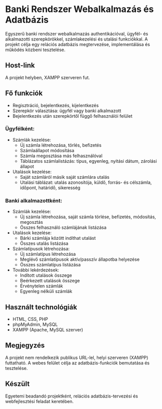 # Banki Rendszer Webalkalmazás és Adatbázis

Egyszerű banki rendszer webalkalmazás authentikációval, ügyfél- és alkalmazotti szerepkörökkel, számlakezelési és utalási funkciókkal.
A projekt célja egy relációs adatbázis megtervezése, implementálása és működés közbeni tesztelése.

## Host-link

A projekt helyben, XAMPP szerveren fut.

## Fő funkciók

- Regisztráció, bejelentkezés, kijelentkezés
- Szerepkör választása: ügyfél vagy banki alkalmazott
- Bejelentkezés után szerepkörtől függő felhasználói felület

### Ügyfélként:
- Számlák kezelése:
  - Új számla létrehozása, törlés, befizetés
  - Számlaállapot módosítása
  - Számla megosztása más felhasználóval
  - Táblázatos számlalistázás: típus, egyenleg, nyitási dátum, zárolási állapot
- Utalások kezelése:
  - Saját számláról másik saját számlára utalás
  - Utalási táblázat: utalás azonosítója, küldő, forrás- és célszámla, időpont, határidő, sikeresség

### Banki alkalmazottként:
- Számlák kezelése:
  - Új számla létrehozása, saját számla törlése, befizetés, módosítás, megosztás
  - Összes felhasználó számlájának listázása
- Utalások kezelése:
  - Bárki számlája között indíthat utalást
  - Összes utalás listázása
- Számlatípusok létrehozása:
  - Új számlatípus létrehozása
  - Meglévő számlatípusok aktív/passzív állapotba helyezése
  - Összes számlatípus listázása 
- További lekérdezések:
  - Indított utalások összege
  - Beérkezett utalások összege
  - Érvénytelen számlák
  - Egyenleg nélküli számlák

## Használt technológiák

- HTML, CSS, PHP
- phpMyAdmin, MySQL
- XAMPP (Apache, MySQL szerver)

## Megjegyzés

A projekt nem rendelkezik publikus URL-lel, helyi szerveren (XAMPP) futtatható. A webes felület célja az adatbázis-funkciók bemutatása és tesztelése.

## Készült

Egyetemi beadandó projektként, relációs adatbázis-tervezési és webfejlesztési feladat keretében.
